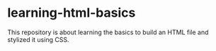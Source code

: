 # learning-html-basics
This repository is about learning the basics to build an HTML file and stylized it using CSS.

